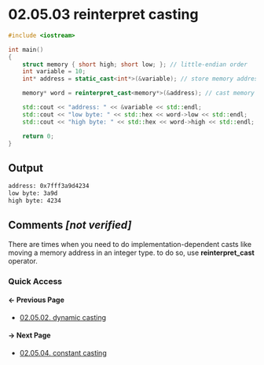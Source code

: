 # 02.05.03 reinterpret casting

```cxx
#include <iostream>

int main()
{
    struct memory { short high; short low; }; // little-endian order
    int variable = 10;
    int* address = static_cast<int*>(&variable); // store memory address of variable

    memory* word = reinterpret_cast<memory*>(&address); // cast memory address

    std::cout << "address: " << &variable << std::endl;
    std::cout << "low byte: " << std::hex << word->low << std::endl;
    std::cout << "high byte: " << std::hex << word->high << std::endl;

    return 0;
}

```

## Output

```txt
address: 0x7fff3a9d4234
low byte: 3a9d
high byte: 4234
```

## Comments *[not verified]*

There are times when you need to do implementation-dependent casts
like moving a memory address in an integer type.
to do so, use **reinterpret_cast** operator.

### Quick Access

<div class="previous_page pagination">

#### &#8592; Previous Page

* [02.05.02. dynamic casting](./../../02.object_oriented/05.casting/02.dynamic.md)

</div>
<div class="next_page pagination">

#### &#8594; Next Page

* [02.05.04. constant casting](./../../02.object_oriented/05.casting/04.const.md)

</div>
